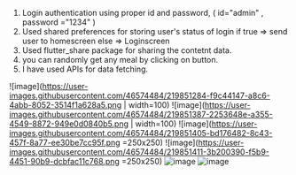 1) Login authentication using proper id and password, ( id="admin" , password ="1234" )
2) Used shared preferences for storing user's status of login if true => send user to homescreen else => Loginscreen
3) Used flutter_share package for sharing the contetnt data.
4) you can randomly get any meal by clicking on button. 
5) I have used APIs for data fetching.

![image](https://user-images.githubusercontent.com/46574484/219851284-f9c44147-a8c6-4abb-8052-3514f1a628a5.png | width=100)
![image](https://user-images.githubusercontent.com/46574484/219851387-2253648e-a355-4549-8872-949e0d0840b5.png | width=100)
![image](https://user-images.githubusercontent.com/46574484/219851405-bd176482-8c43-457f-8a77-ee30be7cc95f.png =250x250)
![image](https://user-images.githubusercontent.com/46574484/219851411-3b200390-f5b9-4451-90b9-dcbfac11c768.png =250x250)
![image](https://user-images.githubusercontent.com/46574484/219851429-2dee2f27-389b-4a25-bd0b-2d57f042c276.png)
![image](https://user-images.githubusercontent.com/46574484/219851435-334367a9-5f5f-4005-98fc-c31b97cf7952.png)



